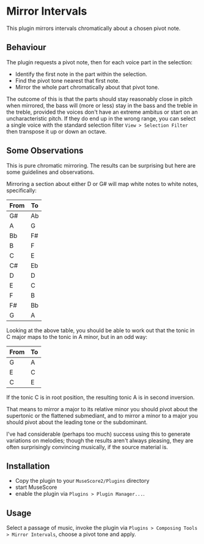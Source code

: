 # Mirror Intervals

This plugin mirrors intervals chromatically about a chosen pivot note.

## Behaviour

The plugin requests a pivot note, then for each voice part in the selection:

* Identify the first note in the part within the selection.
* Find the pivot tone nearest that first note.
* Mirror the whole part chromatically about that pivot tone.

The outcome of this is that the parts should stay reasonably close in pitch when mirrored, the bass will
(more or less) stay in the bass and the treble in the treble, provided the voices don't have an extreme
ambitus or start on an uncharacteristic pitch. If they do end up in the wrong range, you can select a single
voice with the standard selection filter `View > Selection Filter` then transpose it up or down an octave.

## Some Observations

This is pure chromatic mirroring. The results can be surprising but here are some guidelines and observations.

Mirroring a section about either D or G# will map white notes to white notes, specifically:

| From | To |
| ---- | -- |
| G#   | Ab |
| A    | G  |
| Bb   | F# |
| B    | F  |
| C    | E  |
| C#   | Eb |
| D    | D  |
| E    | C  |
| F    | B  |
| F#   | Bb |
| G    | A  |

Looking at the above table, you should be able to work out that the tonic in C major maps to the tonic in A minor, but in an odd way:

| From | To |
| ---- | -- |
| G    | A  |
| E    | C  |
| C    | E  |

If the tonic C is in root position, the resulting tonic A is in second inversion.

That means to mirror a major to its relative minor you should pivot about the supertonic or the flattened submediant, and
to mirror a minor to a major you should pivot about the leading tone or the subdominant.

I've had considerable (perhaps too much) success using this to generate variations on melodies; though the results aren't
always pleasing, they are often surprisingly convincing musically, if the source material is.

## Installation

* Copy the plugin to your `MuseScore2/Plugins` directory
* start MuseScore
* enable the plugin via `Plugins > Plugin Manager...`.

## Usage

Select a passage of music, invoke the plugin via `Plugins > Composing Tools > Mirror Intervals`, choose a pivot tone and apply.

